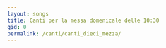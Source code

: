 ```yaml
---
layout: songs
title: Canti per la messa domenicale delle 10:30
gid: 0
permalink: /canti/canti_dieci_mezza/
---
```

